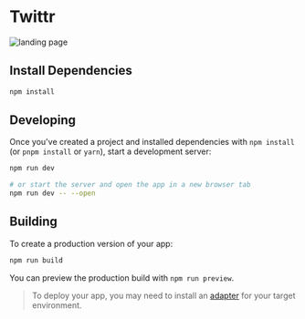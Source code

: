 # Twittr 

![landing page](https://user-images.githubusercontent.com/65852150/181611634-c542bdaf-e029-4406-9190-de3eb029160a.png)


## Install Dependencies

```bash
npm install
```



## Developing

Once you've created a project and installed dependencies with `npm install` (or `pnpm install` or `yarn`), start a development server:

```bash
npm run dev

# or start the server and open the app in a new browser tab
npm run dev -- --open
```

## Building

To create a production version of your app:

```bash
npm run build
```

You can preview the production build with `npm run preview`.

> To deploy your app, you may need to install an [adapter](https://kit.svelte.dev/docs/adapters) for your target environment.
